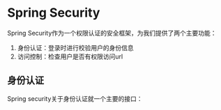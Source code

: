 # Spring Security 

Spring Security作为一个权限认证的安全框架，为我们提供了两个主要功能：
1. 身份认证：登录时进行校验用户的身份信息
2. 访问控制：检查用户是否有权限访问url


## 身份认证
Spring security关于身份认证就一个主要的接口：

```java

```
